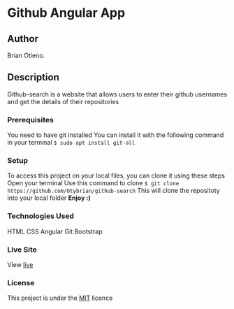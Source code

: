 # Github Angular App
## Author
Brian Otieno.
## Description
Github-search is a website that allows users to enter their github usernames and get the details of their repositories
### Prerequisites
You need to have git installed
You can install it with the following command in your terminal
`$ sudo apt install git-all`
### Setup
To access this project on your local files, you can clone it using these steps
Open your terminal
Use this command to clone `$ git clone https://github.com/Otybrian/github-search`
 This will clone the repositoty into your local folder
 __Enjoy :)__
### Technologies Used
 HTML
CSS
Angular
Git
Bootstrap
### Live Site
View [live](https://otybrian.github.io/github-search/)
### License
This project is under the  [MIT](license) licence